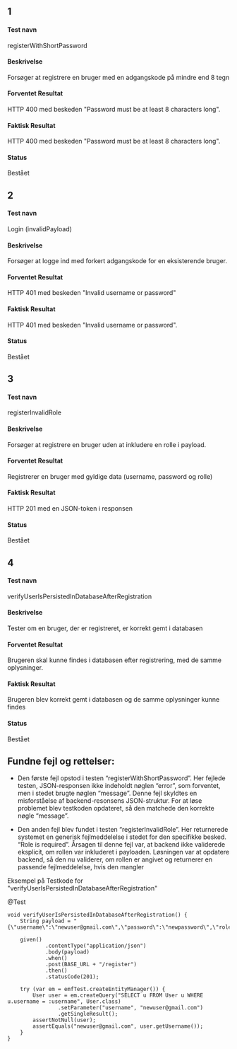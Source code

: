 ## 1
#### Test navn
registerWithShortPassword
#### Beskrivelse
Forsøger at registrere en bruger med en adgangskode på mindre end 8 tegn
#### Forventet Resultat
HTTP 400 med beskeden "Password must be at least 8 characters long".
#### Faktisk Resultat
HTTP 400 med beskeden "Password must be at least 8 characters long".
#### Status
Bestået
## 2 
#### Test navn
Login (invalidPayload)
#### Beskrivelse
Forsøger at logge ind med forkert adgangskode for en eksisterende bruger.
#### Forventet Resultat
HTTP 401 med beskeden "Invalid username or password"
#### Faktisk Resultat
HTTP 401 med beskeden "Invalid username or password".
#### Status
Bestået

## 3
#### Test navn
registerInvalidRole
#### Beskrivelse
Forsøger at registrere en bruger uden at inkludere en rolle i payload.
#### Forventet Resultat
Registrerer en bruger med gyldige data (username, password og rolle)
#### Faktisk Resultat
HTTP 201 med en JSON-token i responsen
#### Status
Bestået

## 4 
#### Test navn
verifyUserIsPersistedInDatabaseAfterRegistration
#### Beskrivelse
Tester om en bruger, der er registreret, er korrekt gemt i databasen
#### Forventet Resultat
Brugeren skal kunne findes i databasen efter registrering, med de samme oplysninger.
#### Faktisk Resultat
Brugeren blev korrekt gemt i databasen og de samme oplysninger kunne findes
#### Status
Bestået



## Fundne fejl og rettelser:

- Den første fejl opstod i testen “registerWithShortPassword”. Her fejlede testen, JSON-responsen ikke indeholdt nøglen “error”, som forventet, men i stedet brugte nøglen “message”. Denne fejl skyldtes en misforståelse af backend-resonsens JSON-struktur. For at løse problemet blev testkoden opdateret, så den matchede den korrekte nøgle “message”.

- Den anden fejl blev fundet i testen “registerInvalidRole”. Her returnerede systemet en generisk fejlmeddelelse i stedet for den specifikke besked. “Role is required”. Årsagen til denne fejl var, at backend ikke validerede eksplicit, om rollen var inkluderet i payloaden. Løsningen var at opdatere backend, så den nu validerer, om rollen er angivet og returnerer en passende fejlmeddelelse, hvis den mangler


Eksempel på Testkode for "verifyUserIsPersistedInDatabaseAfterRegistration"




@Test

    void verifyUserIsPersistedInDatabaseAfterRegistration() {
        String payload = "{\"username\":\"newuser@gmail.com\",\"password\":\"newpassword\",\"role\":\"user\"}";

        given()
                .contentType("application/json")
                .body(payload)
                .when()
                .post(BASE_URL + "/register")
                .then()
                .statusCode(201);

        try (var em = emfTest.createEntityManager()) {
            User user = em.createQuery("SELECT u FROM User u WHERE u.username = :username", User.class)
                    .setParameter("username", "newuser@gmail.com")
                    .getSingleResult();
            assertNotNull(user);
            assertEquals("newuser@gmail.com", user.getUsername());
        }
    }
